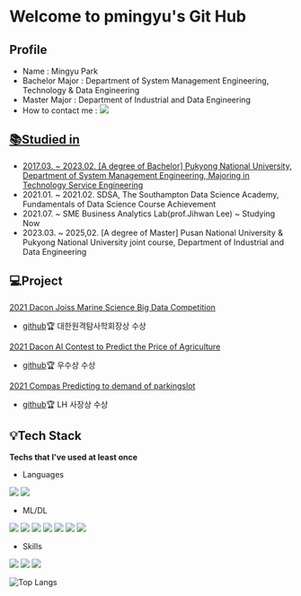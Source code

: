 # Welcome to pmingyu's Git Hub

## Profile
* Name : Mingyu Park
* Bachelor Major : Department of System Management Engineering, Technology & Data Engineering
* Master Major : Department of Industrial and Data Engineering
* How to contact me : <a href="mailto:mingu7539@gmail.com"><img src="https://img.shields.io/badge/Gmail-EA4335?style=for-the-badge&logo=Gmail&logoColor=white">

## 📚Studied in
* 2017.03. ~ 2023.02. [A degree of Bachelor] [Pukyong National University, Department of System Management Engineering, Majoring in Technology Service Engineering](https://sme.pknu.ac.kr/sme/1)
* 2021.01. ~ 2021.02. SDSA, The Southampton Data Science Academy, Fundamentals of Data Science Course Achievement
* 2021.07. ~ SME Business Analytics Lab(prof.Jihwan Lee) ~ Studying Now
* 2023.03. ~ 2025,02. [A degree of Master] Pusan National University & Pukyong National University joint course, Department of Industrial and Data Engineering 

## 💻Project
[2021 Dacon Joiss Marine Science Big Data Competition](https://dacon.io/competitions/official/235793/overview/description)
* [github](https://github.com/pmingyu/joiss)🏆 대한원격탐사학회장상 수상

[2021 Dacon AI Contest to Predict the Price of Agriculture](https://dacon.io/competitions/official/235801/overview/description)
* [github](https://github.com/pmingyu/nongsan)🏆 우수상 수상

[2021 Compas Predicting to demand of parkingslot](https://compas.lh.or.kr/subj/competition/info?subjNo=SBJ_2107_003#)
* [github](https://github.com/pmingyu/parkingslot)🏆 LH 사장상 수상


## 💡Tech Stack
**Techs that I've used at least once**
- Languages
  
<img src="https://img.shields.io/badge/Python-3776AB?style=for-the-badge&logo=Python&logoColor=white"> <img src="https://img.shields.io/badge/mysql-4479A1?style=for-the-badge&logo=mysql&logoColor=white">
  
- ML/DL
  
<img src="https://img.shields.io/badge/Keras-D00000?style=for-the-badge&logo=Keras&logoColor=white"> <img src="https://img.shields.io/badge/TensorFlow-FF6F00?style=for-the-badge&logo=TensorFlow&logoColor=white"> <img src="https://img.shields.io/badge/Pytorch-EE4C2C?style=for-the-badge&logo=Pytorch&logoColor=white"> <img src="https://img.shields.io/badge/Numpy-013243?style=for-the-badge&logo=Numpy&logoColor=white"> <img src="https://img.shields.io/badge/Pandas-150458?style=for-the-badge&logo=Pandas&logoColor=white"> <img src="https://img.shields.io/badge/Plotly-3F3F75?style=for-the-badge&logo=Plotly&logoColor=white"> <img src="https://img.shields.io/badge/scikit-learn-F7931E?style=for-the-badge&logo=scikit-learn&logoColor=white">

- Skills
  
<img src="https://img.shields.io/badge/Amazon AWS-232F3E?style=for-the-badge&logo=Amazon AWS&logoColor=white"> <img src="https://img.shields.io/badge/Docker-2496ED?style=for-the-badge&logo=Docker&logoColor=white"> <img src="https://img.shields.io/badge/Streamlit-FF4B4B?style=for-the-badge&logo=Streamlit&logoColor=white">


![Top Langs](https://github-readme-stats.vercel.app/api/top-langs/?username=pmingyu&layout=compact&theme=radical)
